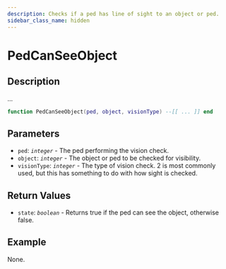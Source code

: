 ```yaml
---
description: Checks if a ped has line of sight to an object or ped.
sidebar_class_name: hidden
---
```


# PedCanSeeObject

## Description

...

```lua
function PedCanSeeObject(ped, object, visionType) --[[ ... ]] end
```

## Parameters

- `ped`: _`integer`_ - The ped performing the vision check.
- `object`: _`integer`_ - The object or ped to be checked for visibility.
- `visionType`: _`integer`_ - The type of vision check. 2 is most commonly used, but this has something to do with how sight is checked.

## Return Values

- `state`: _`boolean`_ - Returns true if the ped can see the object, otherwise false.

## Example

None.

